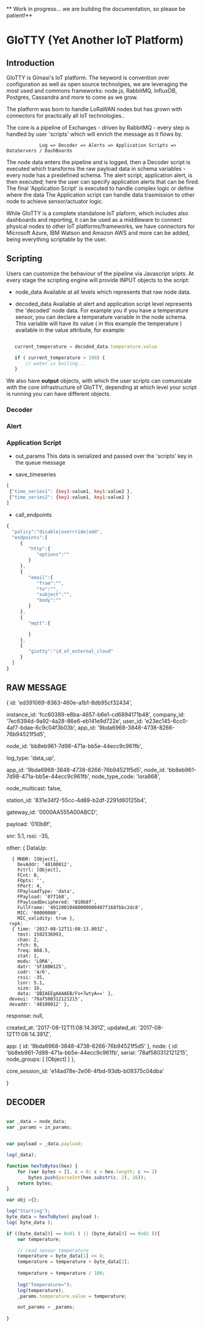 
** Work in progress... we are building the documentation, so please be patient!**

# GIoTTY  (Yet Another IoT Platform)
## Introduction
GIoTTY is Gimasi's IoT platform. The keyword is convention over configuration as well as open source technolgies, we are leveraging the most used and commons frameworks: node.js, RabbitMQ, InfluxDB, Postgres, Cassandra and more to come as we grow.<br/>

The platform was born to handle LoRaWAN nodes but has grown with connectors for practically all IoT technologies..<br/>

The core is a pipeline of Exchanges - driven by RabbitMQ - every step is handled by user 'scripts' which will enrich the message as it flows by.<br/>
	
				Log => Decoder => Alerts => Application Scripts => DataServers / DashBoards

The node data enters the pipeline and is logged, then a Decoder script is executed which transforms the raw payload data in schema variables - every node has a predefined schema. The alert script, application alert, is then executed; here the user can specify application alerts that can be fired. The final 'Application Script' is executed to handle complex logic or define where the data
The Application script can handle data trasmission to other node to achieve sensor/actuator logic.



While GIoTTY is a complete standalone IoT plaform, which includes also dashboards and reporting, it can be used as a middleware to connect physical nodes to other IoT platforms/frameworks, we have connectors for Microsoft Azure, IBM Watson and Amazon AWS and more can be added, being everything scriptable by the user. 


## Scripting
Users can customize the behaviour of the pipeline via Javascript sripts. At every stage the scripting engine will provide INPUT objects to the script:<br/>

 * node_data 
  Available at all levels which represents that raw node data.

 * decoded_data 
 Available at alert and application script level represents the 'decoded' node data. For example you if you have a temperature sensor, you can declare a temperature variable in the node schema. This variable will have its value ( in this example the temperature ) available in the value attribute, for example:
 ```javascript

	current_temperature = decoded_data.temperature.value

    if ( current_temperature > 100) {
    	// water is boiling...
    }

 ```


We also have <b>output</b> objects, with which the user scripts can comunicate with the core infrastructure of GIoTTY, depending at which level your script is running you can have different objects.

### Decoder
### Alert
### Application Script
* out_params
This data is serialized and passed over the 'scripts' key in the queue message


* save_timeseries


 ```javascript
 [
  {"time_series1": {key1:value1, key1:value2 },
  {"time_series2": {key1:value1, key1:value2 }
 ]
 ```

* call_endpoints 


 ```javascript
{  
   "policy":"disable|overrride|add",
   "endpoints":[  
      {  
         "http":{  
            "options":""
         }
      },
      {  
         "email":{  
            "from":"",
            "to":"",
            "subject":"",
            "body":""
         }
      },
      {  
         "mqtt":{  

         }
      },
      {  
         "giotty":"id_of_external_cloud"
      }
   ]
}

 ```

## RAW MESSAGE

{ 
  id: 'ed391069-8363-460e-a1b1-8db95cf32434',
  
  instance_id: 'fcc60389-e8ba-4657-b6e1-cd6894171b48',
  company_id: '7ec6394d-9a92-4a28-86e6-eb141e9d722e',
  user_id: 'e23ec145-6cc0-4af7-bdae-6c9c04f3b03b',
  app_id: '9bda6968-3848-4738-8266-76b94521f5d5',

  node_id: 'bb8eb961-7d98-471a-bb5e-44ecc9c961fb',
  
  log_type: 'data_up',
  
  app_id: '9bda6968-3848-4738-8266-76b94521f5d5',
  node_id: 'bb8eb961-7d98-471a-bb5e-44ecc9c961fb',
  node_type_code: 'lora868',
  
  node_multicast: false,
  
  station_id: '831e34f2-55cc-4d89-b2df-2291d60125b4',
  
  gateway_id: '0000AA555A00ABCD',
  
  payload: '010b8f',
  
  snr: 5.1,
  rssi: -35,
  
  other:
    { DataUp:
  
      { MHDR: [Object],
        DevAddr: '48100012',
        Fctrl: [Object],
        FCnt: 0,
        FOpts: '',
        FPort: 4,
        FPayloadType: 'data',
        FPayload: '07f168',
        FPayloadDeciphered: '010b8f',
        FullFrame: '40120010480000000407f168fbbc2dc8',
        MIC: '00000000',
        MIC_validity: true },
     rxpk:
      { time: '2017-08-12T11:08:13.803Z',
        tmst: 1502536093,
        chan: 2,
        rfch: 0,
        freq: 868.5,
        stat: 1,
        modu: 'LORA',
        datr: 'SF10BW125',
        codr: '4/6',
        rssi: -35,
        lsnr: 5.1,
        size: 16,
        data: 'QBIAEEgAAAAEB/Fo+7wtyA==' },
     deveui: '78af580312121215',
     devaddr: '48100012' },
  
  response: null,

  created_at: '2017-08-12T11:08:14.391Z',
  updated_at: '2017-08-12T11:08:14.391Z',
  
  app: { id: '9bda6968-3848-4738-8266-76b94521f5d5' },
  node:
   { id: 'bb8eb961-7d98-471a-bb5e-44ecc9c961fb',
     serial: '78af580312121215',
     node_groups: [ [Object] ] },

  core_session_id: 'e14ad78e-2e06-4fbd-93db-b09375c04dba' 

  }


## DECODER

```javascript

var _data = node_data;
var _params = in_params;


var payload = _data.payload;

log(_data);

function hexToBytes(hex) {
    for (var bytes = [], c = 0; c < hex.length; c += 2)
        bytes.push(parseInt(hex.substr(c, 2), 16));
    return bytes;
}

var obj ={};

log("Starting");
byte_data = hexToBytes( payload );
log( byte_data );

if ((byte_data[0] == 0x01 ) || (byte_data[0] == 0x02 )){
	var temperature;

	// read sensor temperature
	temperature = byte_data[1] << 8;
	temperature = temperature + byte_data[2];
					
    temperature = temperature / 100;
  
  	log("Temperature=");
    log(temperature);
  	_params.temperature.value = temperature;

	out_params = _params;
   	
}
```
